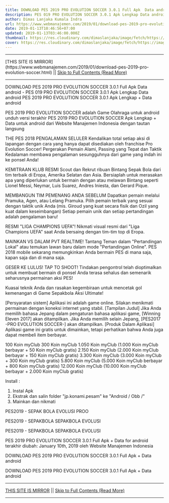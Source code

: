 ```yaml
---
title: DOWNLOAD PES 2019 PRO EVOLUTION SOCCER 3.0.1 Full Apk  Data android
description: PES 019 PRO EVOLUTION SOCCER 3.0.1 Apk Lengkap Data android
author: Dimas Lanjaka Kumala Indra
url: https://www.webmanajemen.com/2019/01/download-pes-2019-pro-evolution-soccer.html
date: 2019-01-13T10:46:56+07:00
updated: 2019-01-13T03:46:00.000Z
thumbnail: https://res.cloudinary.com/dimaslanjaka/image/fetch/https://image.revdl.com/2016/pes2017-pro-evolution-soccer-unreleased-1.jpg
cover: https://res.cloudinary.com/dimaslanjaka/image/fetch/https://image.revdl.com/2016/pes2017-pro-evolution-soccer-unreleased-1.jpg
---
```


<hr/> [THIS SITE IS MIRROR](https://www.webmanajemen.com/2019/01/download-pes-2019-pro-evolution-soccer.html) || <a href="https://www.webmanajemen.com/2019/01/download-pes-2019-pro-evolution-soccer.html" rel="follow" class="button" id="read-more">Skip to Full Contents (Read More)</a> <hr/> DOWNLOAD PES 2019 PRO EVOLUTION SOCCER 3.0.1 Full Apk  Data android - PES 019 PRO EVOLUTION SOCCER 3.0.1 Apk Lengkap Data android PES 2019 PRO EVOLUTION SOCCER 3.0.1 Apk Lengkap + Data android 
  
  
  
  PES 2019 PRO EVOLUTION SOCCER adalah Game Olahraga untuk android 
 unduh versi terakhir PES 2019 PRO EVOLUTION SOCCER Apk Lengkap + Data untuk android dari Website Manajemen Indonesia dengan tautan langsung 
  
  THE PES 2018 PENGALAMAN SELULER 
 Kendalikan total setiap aksi di lapangan dengan cara yang hanya dapat disediakan oleh franchise Pro Evolution Soccer! 
 Pergerakan Pemain Alami, Passing yang Tepat dan Taktik Kedalaman membawa pengalaman sesungguhnya dari game yang indah ini ke ponsel Anda! 
  
  KEMITRAAN KLUB RESMI 
 Scout dan Rekrut ribuan Bintang Sepak Bola dari tim terbaik di Eropa, Amerika Selatan dan Asia. 
 Bersiaplah untuk merasakan apa yang diperlukan untuk bermain dengan atau melawan Bintang seperti Lionel Messi, Neymar, Luis Suarez, Andres Iniesta, dan Gerard Pique. 
  
  MEMBANGUN TIM PEMENANG ANDA SEBELUM 
 Dapatkan pemain melalui Pramuka, Agen, atau Lelang Pramuka. 
 Pilih pemain terbaik yang sesuai dengan taktik unik Anda (mis. Giroud yang kuat secara fisik dan Ozil yang kuat dalam keseimbangan) 
 Setiap pemain unik dan setiap pertandingan adalah pengalaman baru! 
  
  RESMI "LIGA CHAMPIONS UEFA"! 
 Nikmati visual resmi dari "Liga Champions UEFA" saat Anda bersaing dengan tim-tim top di Eropa. 
  
  MAINKAN VS DALAM PVT REALTIME! 
 Tantang Teman dalam "Pertandingan Lokal" atau temukan lawan baru dalam mode "Pertandingan Online".  PES 2018 mobile sekarang memungkinkan Anda bermain PES di mana saja, kapan saja dan di mana saja. 
  
  GESER KE LULUS!  TAP TO SHOOT! 
 Tindakan pengontrol telah dioptimalkan untuk membuat bermain di ponsel Anda terasa sehalus dan semenarik seharusnya permainan aksi PES! 
  
  Kuasai teknik Anda dan rasakan kegembiraan untuk mencetak gol kemenangan di Game Sepakbola Aksi Ultimate! 
  
  [Persyaratan sistem] 
 Aplikasi ini adalah game online.  Silakan menikmati permainan dengan koneksi internet yang stabil. 
 [Tampilan Judul] 
 Jika Anda memilih bahasa Jepang dalam pengaturan bahasa aplikasi game, [Winning Eleven 2017] akan ditampilkan.  Jika Anda memilih selain Jepang, [PES2017 -PRO EVOLUTION SOCCER-] akan ditampilkan. 
 [Produk Dalam Aplikasi] 
 Aplikasi game ini gratis untuk dimainkan, tetapi perhatikan bahwa Anda juga dapat membeli item berbayar. 
  
  100 Koin myClub 
 300 Koin myClub 
 1.050 Koin myClub (1.000 Koin myClub berbayar + 50 Koin myClub gratis) 
 2.150 Koin myClub (2.000 Koin myClub berbayar + 150 Koin myClub gratis) 
 3.300 Koin myClub (3.000 Koin myClub + 300 Koin myClub gratis) 
 5.800 Koin myClub (5.000 Koin myClub berbayar + 800 Koin myClub gratis) 
 12.000 Koin myClub (10.000 Koin myClub berbayar + 2.000 Koin myClub gratis) 
  
 Install : 
 1. Instal Apk 
 2. Ekstrak dan salin folder "jp.konami.pesam" ke "Android / Obb /" 
 3. Mainkan dan nikmati 
  
    
  PES2019 - SEPAK BOLA EVOLUSI PROO 
  
  
    
  PES2019 - SEPAKBOLA SEPAKBOLA EVOLUSI 
  
  
    
  PES2019 - SEPAKBOLA SEPAKBOLA EVOLUSI 
  
  
  PES 2019 PRO EVOLUTION SOCCER 3.0.1 Full Apk + Data for android terakhir diubah: January 10th, 2019 oleh Website Manajemen Indonesia 
  
  
  
DOWNLOAD PES 2019 PRO EVOLUTION SOCCER 3.0.1 Full Apk + Data android
  
 DOWNLOAD PES 2019 PRO EVOLUTION SOCCER 3.0.1 Full Apk + Data android <hr/> [THIS SITE IS MIRROR](https://www.webmanajemen.com/2019/01/download-pes-2019-pro-evolution-soccer.html) || <a href="https://www.webmanajemen.com/2019/01/download-pes-2019-pro-evolution-soccer.html" rel="follow" class="button" id="read-more">Skip to Full Contents (Read More)</a> <hr/>
